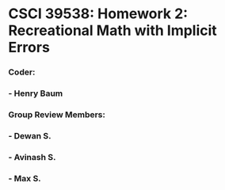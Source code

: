 # CSCI 39538: Homework 2: Recreational Math with Implicit Errors

### Coder:
### - Henry Baum
### Group Review Members: 
### - Dewan S.
### - Avinash S.
### - Max S.

